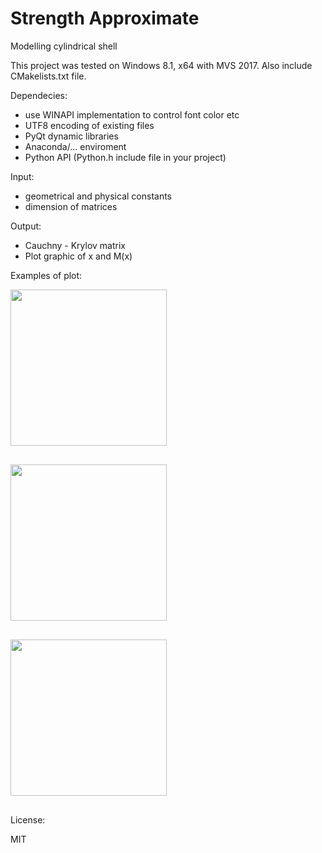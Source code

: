 # Strength Approximate

Modelling cylindrical shell

This project was tested on Windows 8.1, x64 with MVS 2017.
Also include CMakelists.txt file.

Dependecies:

- use WINAPI implementation to control font color etc
- UTF8 encoding of existing files
- PyQt dynamic libraries
- Anaconda/... enviroment
- Python API (Python.h include file in your project)

Input:

- geometrical and physical constants
- dimension of matrices

Output:

- Cauchny - Krylov matrix
- Plot graphic of x and M(x)

Examples of plot:

<pre>
<a href="https://github.com/NuclearRazor/strength_approximate/blob/master/common/img/fig_max.png"><img src="https://github.com/NuclearRazor/strength_approximate/blob/master/common/img/fig_max.png" align="middle" height="250">
</a>
</pre>


<pre>
<a href="https://github.com/NuclearRazor/strength_approximate/blob/master/common/img/fig_osc.png"><img src="https://github.com/NuclearRazor/strength_approximate/blob/master/common/img/fig_osc.png" align="middle" height="250">
</a>
</pre>


<pre>
<a href="https://github.com/NuclearRazor/strength_approximate/blob/master/common/img/fig_sec.png"><img src="https://github.com/NuclearRazor/strength_approximate/blob/master/common/img/fig_sec.png" align="middle" height="250">
</a>
</pre>

License:

MIT
